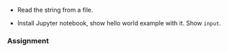 
* Read the string from a file.

* Install Jupyter notebook, show hello world example with it. Show `input`.


### Assignment


